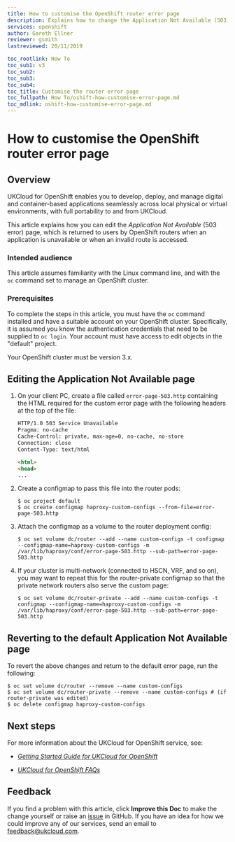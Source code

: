 ```yaml
---
title: How to customise the OpenShift router error page
description: Explains how to change the Application Not Available (503) error page served by the OpenShift routers
services: openshift
author: Gareth Ellner
reviewer: gsmith
lastreviewed: 20/11/2019

toc_rootlink: How To
toc_sub1: v3
toc_sub2:
toc_sub3:
toc_sub4:
toc_title: Customise the router error page
toc_fullpath: How To/oshift-how-customise-error-page.md
toc_mdlink: oshift-how-customise-error-page.md
---
```


# How to customise the OpenShift router error page

## Overview

UKCloud for OpenShift enables you to develop, deploy, and manage digital and container-based applications seamlessly across local physical or virtual environments, with full portability to and from UKCloud.

This article explains how you can edit the *Application Not Available* (503 error) page, which is returned to users by OpenShift routers when an application is unavailable or when an invalid route is accessed.

### Intended audience

This article assumes familiarity with the Linux command line, and with the `oc` command set to manage an OpenShift cluster.

### Prerequisites

To complete the steps in this article, you must have the `oc` command installed and have a suitable account on your OpenShift cluster. Specifically, it is assumed you know the authentication credentials that need to be supplied to `oc login`. Your account must have access to edit objects in the "default" project.

Your OpenShift cluster must be version 3.x.

## Editing the Application Not Available page

1. On your client PC, create a file called `error-page-503.http` containing the HTML required for the custom error page with the following headers at the top of the file:

    ```html
    HTTP/1.0 503 Service Unavailable
    Pragma: no-cache
    Cache-Control: private, max-age=0, no-cache, no-store
    Connection: close
    Content-Type: text/html

    <html>
    <head>
    ...
    ```

2. Create a configmap to pass this file into the router pods:

    ```none
    $ oc project default
    $ oc create configmap haproxy-custom-configs --from-file=error-page-503.http
    ```

3. Attach the configmap as a volume to the router deployment config:

    ```none
    $ oc set volume dc/router --add --name custom-configs -t configmap --configmap-name=haproxy-custom-configs -m /var/lib/haproxy/conf/error-page-503.http --sub-path=error-page-503.http
    ````

5. If your cluster is multi-network (connected to HSCN, VRF, and so on), you may want to repeat this for the router-private configmap so that the private network routers also serve the custom page:

    ```none
    $ oc set volume dc/router-private --add --name custom-configs -t configmap --configmap-name=haproxy-custom-configs -m /var/lib/haproxy/conf/error-page-503.http --sub-path=error-page-503.http
    ```

## Reverting to the default Application Not Available page

To revert the above changes and return to the default error page, run the following:

```none
$ oc set volume dc/router --remove --name custom-configs
$ oc set volume dc/router-private --remove --name custom-configs # (if router-private was edited)
$ oc delete configmap haproxy-custom-configs
```

## Next steps

For more information about the UKCloud for OpenShift service, see:

- [*Getting Started Guide for UKCloud for OpenShift*](oshift-gs.md)

- [*UKCloud for OpenShift FAQs*](oshift-faq.md)

## Feedback

If you find a problem with this article, click **Improve this Doc** to make the change yourself or raise an [issue](https://github.com/UKCloud/documentation/issues) in GitHub. If you have an idea for how we could improve any of our services, send an email to <feedback@ukcloud.com>.
